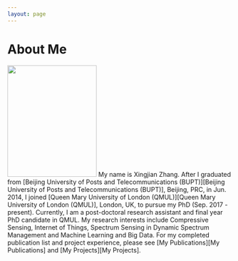 ```yaml
---
layout: page
---
```


# About Me

<img src="/images/zhangxingjian.jpg" class="floatpic" width="200" height="250">
My name is Xingjian Zhang. After I graduated from [Beijing University of Posts and Telecommunications (BUPT)][Beijing University of Posts and Telecommunications (BUPT)], Beijing, PRC, in Jun. 2014, I joined [Queen Mary University of London (QMUL)][Queen Mary University of London (QMUL)], London, UK, to pursue my PhD (Sep. 2017 - present). Currently, I am a post-doctoral research assistant and final year PhD candidate in QMUL. My research interests include Compressive Sensing, Internet of Things, Spectrum Sensing in Dynamic Spectrum Management and Machine Learning and Big Data. For my completed publication list and project experience, please see [My Publications][My Publications] and [My Projects][My Projects].


[Beijing University of Posts and Telecommunications (BUPT)]: http://english.bupt.edu.cn/
[Queen Mary University of London (QMUL)]: http://www.qmul.ac.uk/
[My Publications]: http://www.zhangxingjian.com/publications/
[My Projects]: http://www.zhangxingjian.com/projects/

